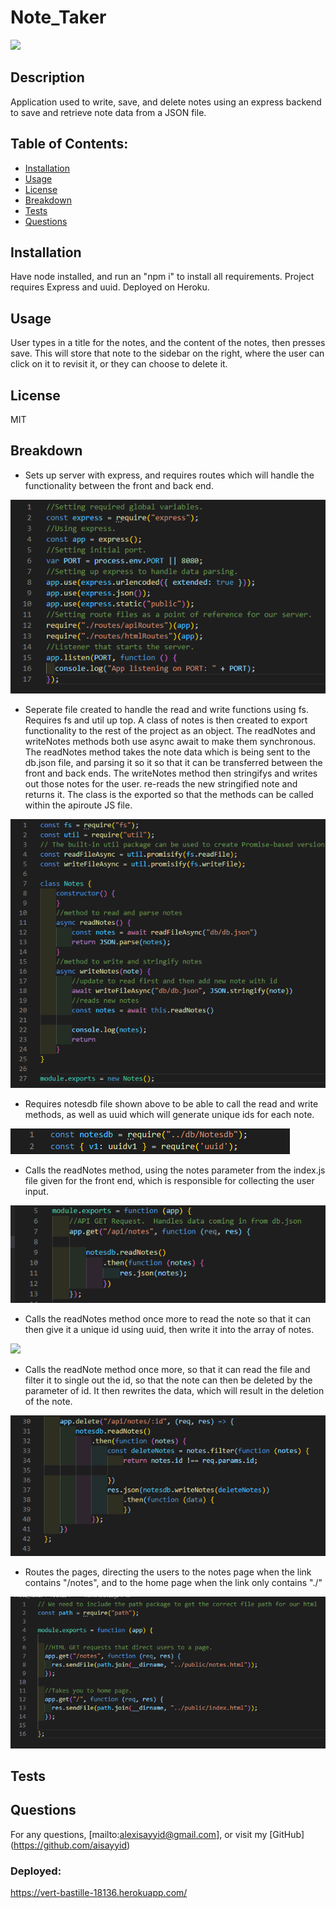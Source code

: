 # Note_Taker
  ![](https://img.shields.io/badge/License-MIT-blue)
  ## Description 
  Application used to write, save, and delete notes using an express backend to save and retrieve note data from a JSON file.
  ## Table of Contents:
  - [Installation](#Installation)
  - [Usage](#Usage)
  - [License](#License)
  - [Breakdown](#Breakdown)
  - [Tests](#Tests)
  - [Questions](#Questions)
  ## Installation
  Have node installed, and run an "npm i" to install all requirements. Project requires Express and uuid.  Deployed on Heroku.
  ## Usage
  User types in a title for the notes, and the content of the notes, then presses save.  This will store that note to the sidebar on the right, where the user can click on it to revisit it, or they can choose to delete it.
  ## License
  MIT
  ## Breakdown
  
  - Sets up server with express, and requires routes which will handle the functionality between the front and back end.
  
  ![](images/express_server.png)
  
  - Seperate file created to handle the read and write functions using fs.  Requires fs and util up top.  A class of notes is then created to export functionality to the rest of the project as an object.  The readNotes and writeNotes methods both use async await to make them synchronous.  The readNotes method takes the note data which is being sent to the db.json file, and parsing it so it so that it can be transferred between the front and back ends. The writeNotes method then stringifys and writes out those notes for the user. re-reads the new stringified note and returns it.  The class is the exported so that the methods can be called within the apiroute JS file.
  
  ![](images/notesdb.png)
  
  - Requires notesdb file shown above to be able to call the read and write methods, as well as uuid which will generate unique ids for each note.
  
  ![](images/requireapi.png)
  
  - Calls the readNotes method, using the notes parameter from the index.js file given for the front end, which is responsible for collecting the user input.
  
  ![](images/apirouteget.png)
  
  - Calls the readNotes method once more to read the note so that it can then give it a unique id using uuid, then write it into the array of notes.
  
  ![](images/apiroutepost.png)
  
  - Calls the readNote method once more, so that it can read the file and filter it to single out the id, so that the note can then be deleted by the parameter of id.  It then rewrites the data, which will result in the deletion of the note.
  
  ![](images/apidelete.png)
  
  - Routes the pages, directing the users to the notes page when the link contains "/notes", and to the home page when the link only contains "./"
  
  ![](images/htmlroutes.png)
  
  ## Tests
  
  ## Questions
  For any questions, [mailto:alexisayyid@gmail.com], or visit my [GitHub] (https://github.com/aisayyid) 
  
  ### Deployed:
  
  https://vert-bastille-18136.herokuapp.com/
 
